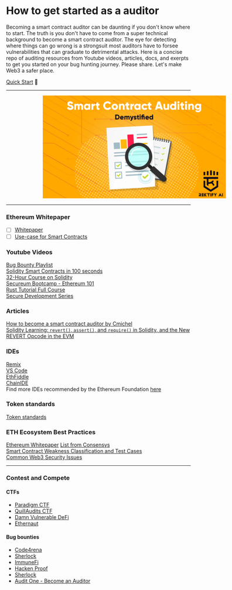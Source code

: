 # How to get started as a auditor

Becoming a smart contract auditor can be daunting if you don't know where to start. The truth is you don't have to come from a super technical background to become a smart contract auditor. The eye for detecting where things can go wrong is a strongsuit most auditors have to forsee vulnerabilities that can graduate to detrimental attacks. Here is a concise repo of auditing resources from Youtube videos, articles, docs, and exerpts to get you started on your bug hunting journey. Please share. Let's make Web3 a safer place. </br>

[Quick Start](https://start.blockchainhax.com) 🎊

----

<!-- image -->
<p align="center">
  <img src="Demystifying-1.jpg" alt="" width="500" class="center" style="margin-left: 100px;"/>
</p>

----
### Ethereum Whitepaper
- [ ] [Whitepaper](https://ethereum.org/en/whitepaper/) </br>
- [ ] [Use-case for Smart Contracts](https://www.youtube.com/watch?v=kdvVwGrV7ec)

### Youtube Videos
[Bug Bounty Playlist](https://youtube.com/playlist?list=PLKB0wJ6ZsFfHOFFJijZTdQFUvwMS6oZg7) </br>
[Solidity Smart Contracts in 100 seconds](https://www.youtube.com/watch?v=kdvVwGrV7ec) </br>
[32-Hour Course on Solidity](https://www.youtube.com/watch?v=gyMwXuJrbJQ) </br>
[Secureum Bootcamp - Ethereum 101](https://youtu.be/44qhIBMGMoM) </br>
[Rust Tutorial Full Course](https://www.youtube.com/watch?v=ygL_xcavzQ4) </br>
[Secure Development Series](https://www.youtube.com/playlist?list=PLdJRkA9gCKOONBSlcifqLig_ZTyG_YLqz)

### Articles
[How to become a smart contract auditor by Cmichel](https://cmichel.io/how-to-become-a-smart-contract-auditor/) <br>
[Solidity Learning: ```revert()```, ```assert()```, and ```require()``` in Solidity, and the New REVERT Opcode in the EVM](https://medium.com/blockchannel/the-use-of-revert-assert-and-require-in-solidity-and-the-new-revert-opcode-in-the-evm-1a3a7990e06e)

### IDEs
[Remix](https://remix.ethereum.org/) </br>
[VS Code](https://code.visualstudio.com/download) </br>
[EthFiddle](https://ethfiddle.com) </br>
[ChainIDE](https://chainide.com) </br>
Find more IDEs recommended by the Ethereum Foundation [here](https://ethereum.org/en/developers/docs/ides/)

### Token standards
[Token standards](https://ethereum.org/en/developers/docs/standards/tokens/)

### ETH Ecosystem Best Practices 
[Ethereum Whitepaper](https://ethereum.org/en/whitepaper/)
[List from Consensys](https://consensys.github.io/smart-contract-best-practices/) </br>
[Smart Contract Weakness Classification and Test Cases](https://swcregistry.io) </br>
[Common Web3 Security Issues](https://github.com/YAcademy-Residents/CommonWeb3SecurityIssues) </br>

----
### Contest and Compete

#### CTFs
- [Paradigm CTF](https://ctf.paradigm.xyz) </br>
- [QuillAudits CTF](https://quillctf.super.site) </br>
- [Damn Vulnerable DeFi](https://www.damnvulnerabledefi.xyz) </br>
- [Ethernaut](https://ethernaut.openzeppelin.com)

#### Bug bounties
- [Code4rena](https://code4rena.com) </br>
- [Sherlock](https://www.sherlock.xyz) </br>
- [ImmuneFi](https://immunefi.com) </br>
- [Hacken Proof](https://hackenproof.com) </br>
- [Sherlock](https://www.sherlock.xyz) </br>
- [Audit One - Become an Auditor](https://www.auditone.io) </br>


